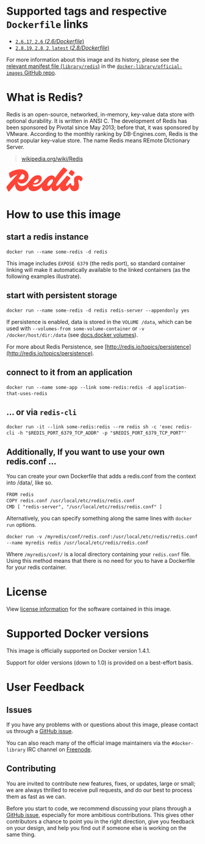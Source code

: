# Supported tags and respective `Dockerfile` links

- [`2.6.17`, `2.6` (*2.6/Dockerfile*)](https://github.com/docker-library/redis/blob/109323988b7663bceaf4a01c3353f8934dfc002e/2.6/Dockerfile)
- [`2.8.19`, `2.8`, `2`, `latest` (*2.8/Dockerfile*)](https://github.com/docker-library/redis/blob/c0701c47588a90c4487808ebc8b0d078f40fe680/2.8/Dockerfile)

For more information about this image and its history, please see the [relevant
manifest file
(`library/redis`)](https://github.com/docker-library/official-images/blob/master/library/redis)
in the [`docker-library/official-images` GitHub
repo](https://github.com/docker-library/official-images).

# What is Redis?

Redis is an open-source, networked, in-memory, key-value data store with
optional durability. It is written in ANSI C. The development of Redis has been
sponsored by Pivotal since May 2013; before that, it was sponsored by VMware.
According to the monthly ranking by DB-Engines.com, Redis is the most popular
key-value store. The name Redis means REmote DIctionary Server.

> [wikipedia.org/wiki/Redis](https://en.wikipedia.org/wiki/Redis)

![logo](https://raw.githubusercontent.com/docker-library/docs/master/redis/logo.png)

# How to use this image

## start a redis instance

    docker run --name some-redis -d redis

This image includes `EXPOSE 6379` (the redis port), so standard container
linking will make it automatically available to the linked containers (as the
following examples illustrate).

## start with persistent storage

    docker run --name some-redis -d redis redis-server --appendonly yes

If persistence is enabled, data is stored in the `VOLUME /data`, which can be
used with `--volumes-from some-volume-container` or `-v /docker/host/dir:/data`
(see [docs.docker volumes](http://docs.docker.com/userguide/dockervolumes/)).

For more about Redis Persistence, see
[http://redis.io/topics/persistence](http://redis.io/topics/persistence).

## connect to it from an application

    docker run --name some-app --link some-redis:redis -d application-that-uses-redis

## ... or via `redis-cli`

    docker run -it --link some-redis:redis --rm redis sh -c 'exec redis-cli -h "$REDIS_PORT_6379_TCP_ADDR" -p "$REDIS_PORT_6379_TCP_PORT"'

## Additionally, If you want to use your own redis.conf ...

You can create your own Dockerfile that adds a redis.conf from the context into
/data/, like so.

    FROM redis
    COPY redis.conf /usr/local/etc/redis/redis.conf
    CMD [ "redis-server", "/usr/local/etc/redis/redis.conf" ]

Alternatively, you can specify something along the same lines with `docker run`
options.

    docker run -v /myredis/conf/redis.conf:/usr/local/etc/redis/redis.conf --name myredis redis /usr/local/etc/redis/redis.conf

Where `/myredis/conf/` is a local directory containing your `redis.conf` file.
Using this method means that there is no need for you to have a Dockerfile for
your redis container.

# License

View [license information](http://redis.io/topics/license) for the software
contained in this image.

# Supported Docker versions

This image is officially supported on Docker version 1.4.1.

Support for older versions (down to 1.0) is provided on a best-effort basis.

# User Feedback

## Issues

If you have any problems with or questions about this image, please contact us
 through a [GitHub issue](https://github.com/docker-library/redis/issues).

You can also reach many of the official image maintainers via the
`#docker-library` IRC channel on [Freenode](https://freenode.net).

## Contributing

You are invited to contribute new features, fixes, or updates, large or small;
we are always thrilled to receive pull requests, and do our best to process them
as fast as we can.

Before you start to code, we recommend discussing your plans 
through a [GitHub issue](https://github.com/docker-library/redis/issues), especially for more ambitious
contributions. This gives other contributors a chance to point you in the right
direction, give you feedback on your design, and help you find out if someone
else is working on the same thing.
